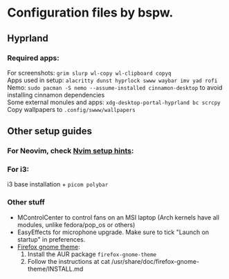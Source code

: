 # Configuration files by bspw.

## Hyprland
### Required apps:
For screenshots: ```grim slurp wl-copy wl-clipboard copyq```<br>
Apps used in setup: ```alacritty dunst hyprlock swww waybar imv yad rofi```<br>
Nemo: ```sudo pacman -S nemo --assume-installed cinnamon-desktop``` to avoid installing cinnamon dependencies<br>
Some external monules and apps: ```xdg-desktop-portal-hyprland bc scrcpy```<br>
Copy wallpapers to ```.config/swww/wallpapers```

## Other setup guides
### For Neovim, check [Nvim setup hints](https://github.com/beispielsweise/configs/blob/main/config/nvim/README.md):
### For i3:
i3 base installation +
```picom polybar```

### Other stuff
- MControlCenter to control fans on an MSI laptop (Arch kernels have all modules, unlike fedora/pop_os or others) <br>
- EasyEffects for microphone upgrade. Make sure to tick "Launch on startup" in preferences.
- [Firefox gnome theme](https://github.com/rafaelmardojai/firefox-gnome-theme): <br>
  1. Install the AUR package ```firefox-gnome-theme```
  2. Follow the instructions at cat /usr/share/doc/firefox-gnome-theme/INSTALL.md
